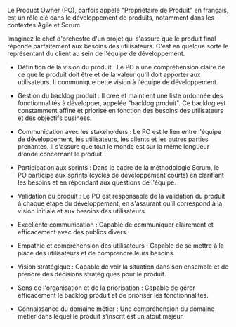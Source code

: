 <!-- Qu'est ce qu'un Product Owner ? -->

Le Product Owner (PO), parfois appelé "Propriétaire de Produit" en français, est un rôle clé dans le développement de produits, notamment dans les contextes Agile et Scrum.

Imaginez le chef d'orchestre d'un projet qui s'assure que le produit final réponde parfaitement aux besoins des utilisateurs. C'est en quelque sorte le représentant du client au sein de l'équipe de développement.

<!-- Voici ses principales responsabilités: -->

- Définition de la vision du produit : Le PO a une compréhension claire de ce que le produit doit être et de la valeur qu'il doit apporter aux utilisateurs. Il communique cette vision à l'équipe de développement.

- Gestion du backlog produit : Il crée et maintient une liste ordonnée des fonctionnalités à développer, appelée "backlog produit". Ce backlog est constamment affiné et priorisé en fonction des besoins des utilisateurs et des objectifs business.

- Communication avec les stakeholders : Le PO est le lien entre l'équipe de développement, les utilisateurs, les clients et les autres parties prenantes. Il s'assure que tout le monde est sur la même longueur d'onde concernant le produit.

- Participation aux sprints : Dans le cadre de la méthodologie Scrum, le PO participe aux sprints (cycles de développement courts) en clarifiant les besoins et en répondant aux questions de l'équipe.

- Validation du produit : Le PO est responsable de la validation du produit à chaque étape du développement, en s'assurant qu'il correspond à la vision initiale et aux besoins des utilisateurs.

<!-- Qualités d'un bon Product Owner : -->

- Excellente communication : Capable de communiquer clairement et efficacement avec des publics divers.

- Empathie et compréhension des utilisateurs : Capable de se mettre à la place des utilisateurs et de comprendre leurs besoins.

- Vision stratégique : Capable de voir la situation dans son ensemble et de prendre des décisions stratégiques pour le produit.

- Sens de l'organisation et de la priorisation : Capable de gérer efficacement le backlog produit et de prioriser les fonctionnalités.

- Connaissance du domaine métier : Une compréhension du domaine métier dans lequel le produit s'inscrit est un atout majeur.
